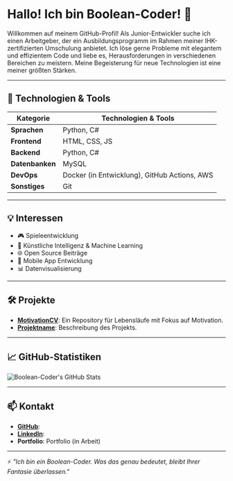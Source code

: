 # Hallo! Ich bin Boolean-Coder! 👋
Willkommen auf meinem GitHub-Profil! Als Junior-Entwickler suche ich einen Arbeitgeber, der ein Ausbildungsprogramm im Rahmen meiner IHK-zertifizierten Umschulung anbietet. Ich löse gerne Probleme mit elegantem und effizientem Code und liebe es, Herausforderungen in verschiedenen Bereichen zu meistern. Meine Begeisterung für neue Technologien ist eine meiner größten Stärken.

---

## 🔧 Technologien & Tools

| Kategorie    | Technologien & Tools                     |
|--------------|------------------------------------------|
| **Sprachen** | Python, C#                               |
| **Frontend** | HTML, CSS, JS                            |
| **Backend**  | Python, C#                               |
| **Datenbanken** | MySQL                                 |
| **DevOps**   | Docker (in Entwicklung), GitHub Actions, AWS |
| **Sonstiges** | Git                                     |

---

## 💡 Interessen
- 🎮 Spieleentwicklung
- 🧠 Künstliche Intelligenz & Machine Learning
- 🌐 Open Source Beiträge
- 📱 Mobile App Entwicklung
- 📊 Datenvisualisierung

---

## 🛠️ Projekte
- **[MotivationCV](https://github.com/Boolean-Coder/MotivationCV)**: Ein Repository für Lebensläufe mit Fokus auf Motivation.
- **[Projektname](https://github.com/Boolean-Coder/Projektname)**: Beschreibung des Projekts.

---

## 📈 GitHub-Statistiken
![Boolean-Coder's GitHub Stats](https://github-readme-stats.vercel.app/api?username=Boolean-Coder&show_icons=true&theme=radical)

---

## 📫 Kontakt
- **[GitHub](https://github.com/Boolean-Coder)**:
- **[LinkedIn](https://www.linkedin.com/public-profile/settings?trk=d_flagship3_profile_self_view_public_profile)**:
- **Portfolio**: Portfolio (in Arbeit)

---

⚡ *"Ich bin ein Boolean-Coder. Was das genau bedeutet, bleibt Ihrer Fantasie überlassen."*
